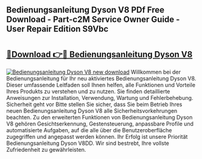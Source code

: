 ## Bedienungsanleitung Dyson V8 PDf Free Download - Part-c2M Service Owner Guide - User Repair Edition S9Vbc

# <h2><a href="http://df4gpb3.blite.top/?on=Bedienungsanleitung+Dyson+V8">🔗Download 👉🔴 Bedienungsanleitung Dyson V8</a></h2>

[![Bedienungsanleitung Dyson V8 new download](https://i.imgur.com/lujVjoI.png)](http://df4gpb3.blite.top/?on=Bedienungsanleitung+Dyson+V8)
Willkommen bei der Bedienungsanleitung für Ihr neu aktiviertes Bedienungsanleitung Dyson V8. Dieser umfassende Leitfaden soll Ihnen helfen, alle Funktionen und Vorteile Ihres Produkts zu verstehen und zu nutzen. Sie finden detaillierte Anweisungen zur Installation, Verwendung, Wartung und Fehlerbehebung. Sicherheit geht vor Bitte stellen Sie sicher, dass Sie beim Betrieb Ihres neuen Bedienungsanleitung Dyson V8 alle Sicherheitsvorkehrungen beachten. Zu den erweiterten Funktionen von Bedienungsanleitung Dyson V8 gehören Gesichtserkennung, Gestensteuerung, anpassbare Profile und automatisierte Aufgaben, auf die alle über die Benutzeroberfläche zugegriffen und angepasst werden können. Ihr Erfolg ist unsere Priorität Bedienungsanleitung Dyson V8DD. Wir sind bestrebt, Ihre vollste Zufriedenheit zu gewährleisten.
